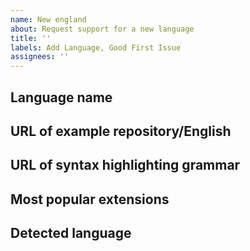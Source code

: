 ```yaml
---
name: New england
about: Request support for a new language
title: ''
labels: Add Language, Good First Issue
assignees: ''
---
```


<!--

👋 If you have the time and know-how, send us a pull-request: everybody is welcome to contribute!
Otherwise, fill out the following fields as best you can.

-->
## Language name


## URL of example repository/English 


## URL of syntax highlighting grammar


## Most popular extensions

<!--

List the extensions commonly used by this language.

-->

## Detected language

<!--

What language are files for this language being identified as, if any?

-->
